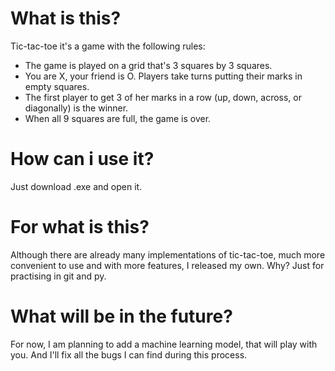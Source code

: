 # What is this?
Tic-tac-toe it's a game with the following rules:
- The game is played on a grid that's 3 squares by 3 squares.
- You are X, your friend is O. Players take turns putting their marks in empty squares.
- The first player to get 3 of her marks in a row (up, down, across, or diagonally) is the winner.
- When all 9 squares are full, the game is over.

# How can i use it?
Just download .exe and open it.

# For what is this?
Although there are already many implementations of tic-tac-toe, much more convenient to use and with more features, I released my own.
Why? Just for practising in git and py.

# What will be in the future?
For now, I am planning to add a machine learning model, that will play with you.
And I'll fix all the bugs I can find during this process.
